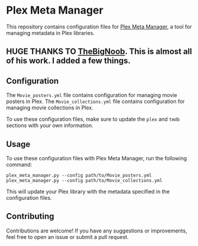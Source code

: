 # Plex Meta Manager

This repository contains configuration files for [Plex Meta Manager](https://github.com/meisnate12/Plex-Meta-Manager), a tool for managing metadata in Plex libraries.

## HUGE THANKS TO [TheBigNoob](https://github.com/notryanfraser).  This is almost all of his work.  I added a few things.

## Configuration

The `Movie_posters.yml` file contains configuration for managing movie posters in Plex. The `Movie_collections.yml` file contains configuration for managing movie collections in Plex.

To use these configuration files, make sure to update the `plex` and `tmdb` sections with your own information.

## Usage

To use these configuration files with Plex Meta Manager, run the following command:

```plex_meta_manager.py --config path/to/Movie_posters.yml plex_meta_manager.py --config path/to/Movie_collections.yml```

This will update your Plex library with the metadata specified in the configuration files.

## Contributing

Contributions are welcome! If you have any suggestions or improvements, feel free to open an issue or submit a pull request.

